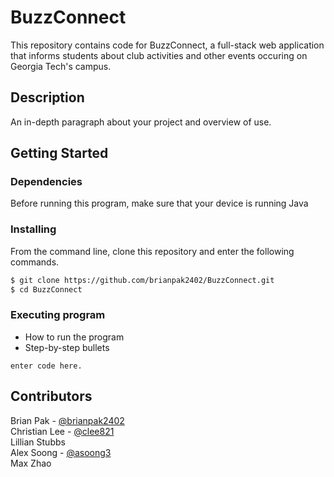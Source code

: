 
# BuzzConnect
This repository contains code for BuzzConnect, a full-stack web application that informs students about 
club activities and other events occuring on Georgia Tech's campus.

## Description

An in-depth paragraph about your project and overview of use.

## Getting Started

### Dependencies
Before running this program, make sure that your device is running Java

### Installing
From the command line, clone this repository and enter the following commands.
```bash
$ git clone https://github.com/brianpak2402/BuzzConnect.git
$ cd BuzzConnect
```

### Executing program

* How to run the program
* Step-by-step bullets
```
enter code here.
```

## Contributors 
Brian Pak - [@brianpak2402](https://github.com/brianpak2402) <br/>
Christian Lee - [@clee821](https://github.gatech.edu/clee821) <br/>
Lillian Stubbs <br/>
Alex Soong - [@asoong3](https://github.gatech.edu/asoong3) <br/>
Max Zhao <br/>